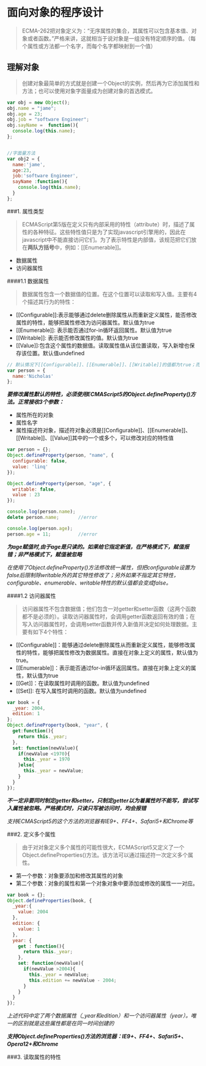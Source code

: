 # 面向对象的程序设计

> ECMA-262把对象定义为：“无序属性的集合，其属性可以包含基本值、对象或者函数。”严格来讲，这就相当于说对象是一组没有特定顺序的值。（每个属性或方法都一个名字，而每个名字都映射到一个值）


## 理解对象

> 创建对象最简单的方式就是创建一个Object的实例，然后再为它添加属性和方法；也可以使用对象字面量成为创建对象的首选模式。

```javascript
var obj = new Object();
obj.name = "jame";
obj.age = 23;
obj.job = "software Engineer";
obj.sayName =  function(){
  console.log(this.name);
};


//字面量方法
var obj2 = {
  name:'jame',
  age:23,
  job:'software Engineer',
  sayName :function(){
    console.log(this.name);
  }
};

```

###1. 属性类型

>  ECMAScript第5版在定义只有内部采用的特性（attribute）时，描述了属性的各种特征。这些特性值只是为了实现javascript引擎用的，因此在javascript中不能直接访问它们。为了表示特性是内部值，该规范把它们放在**两队方括号**中，例如：[[Enumerable]]。
+ 数据属性
+ 访问器属性

####1.1 数据属性

> 数据属性包含一个数据值的位置。在这个位置可以读取和写入值。主要有4个描述其行为的特性：
+ [[Configurable]]:表示能够通过delete删除属性从而重新定义属性，能否修改属性的特性，能够把属性修改为访问器属性。默认值为true
+ [[Enumerable]]: 表示能否通过for-in循环返回属性。默认值为true
+ [[Writable]]: 表示能否修改属性的值。默认值为true
+ [[Value]]:包含这个属性的数据值。读取属性值从该位置读取，写入新增也保存该位置。默认值undefined

```javascript
// 默认情况下[[Configurable]]、[[Enumerable]]、[[Writable]]的值都为true；而[[Value]]的值'Nicholas'
var person = {
  name:'Nicholas'
};
```

***要修改属性默认的特性，必须使用ECMAScript5的Object.defineProperty()方法。正常接收3个参数：***
+ 属性所在的对象
+ 属性名字
+ 属性描述符对象，描述符对象必须是[[Configurable]]、[[Enumerable]]、[[Writable]]、[[Value]]其中的一个或多个，可以修改对应的特性值

```javascript
var person = {};
Object.defineProperty(person, "name", {
  configurable: false,
  value: 'linq'
});

Object.defineProperty(person, "age", {
  writable: false,
  value : 23
});

console.log(person.name);
delete person.name;       //error

console.log(person.age);
person.age = 11;          //error

```

***为age赋值时,由于age是只读的。如果给它指定新值，在严格模式下，赋值报错；非严格模式下，赋值被忽略***

*在使用了Object.defineProperty()方法修改统一属性，但把configurable设置为false后限制除writable外的其它特性修改了；另外如果不指定其它特性，configurable、enumerable、writable特性的默认值都会变成false。*


####1.2 访问器属性

> 访问器属性不包含数据值；他们包含一对getter和setter函数（这两个函数都不是必须的）。读取访问器属性时，会调用getter函数返回有效的值；在写入访问器属性时，会调用setter函数并传入新值并决定如何处理数据。主要有如下4个特性：
+ [[Configurable]]：能够通过delete删除属性从而重新定义属性，能够修改属性的特性，能够把属性修改为数据属性。直接在对象上定义的属性，默认值为true。
+ [[Enumerable]]：表示能否通过for-in循环返回属性。直接在对象上定义的属性，默认值为true
+ [[Get]]：在读取属性时调用的函数。默认值为undefined
+ [[Set]]: 在写入属性时调用的函数。默认值为undefined

```javascript
var book = {
  _year: 2004,
  edition: 1
};
Object.defineProperty(book, "year", {
  get:function(){
    return this._year;
  },
  set: function(newValue){
    if(newValue <1970){
      this._year = 1970
    }else{
      this._year = newValue;
    }
  }
});
```


***不一定非要同时制定getter和setter。只制定getter以为着属性时不能写，尝试写入属性被忽略。严格模式时，只读只写被访问时，均会报错***

*支持ECMAScript5的这个方法的浏览器有IE9+、FF4+、Safari5+和Chrome等*


###2. 定义多个属性

> 由于对对象定义多个属性的可能性很大，ECMAScript5又定义了一个Object.defineProperties()方法。该方法可以通过描述符一次定义多个属性。
+ 第一个参数：对象要添加和修改其属性的对象
+ 第二个参数：对象的属性和第一个对象对象中要添加或修改的属性一一对应。

```javascript 
var book = {};
Object.defineProperties(book, {
  _year:{
    value: 2004
  },
  edition: {
    value: 1
  },
  year: {
    get : function(){
      return this._year;
    },
    set: function(newValue){
      if(newValue >2004){
        this._year = newValue;
        this.edition += newValue - 2004;
      }
    }
  }
});
```

*上述代码中定了两个数据属性（_year和edition）和一个访问器属性（year）。唯一的区别就是这些属性都是在同一时间创建的*

***支持Object.defineProperties()方法的浏览器：IE9+、FF4+、Safari5+、Opera12+和Chrome***

###3. 读取属性的特性








